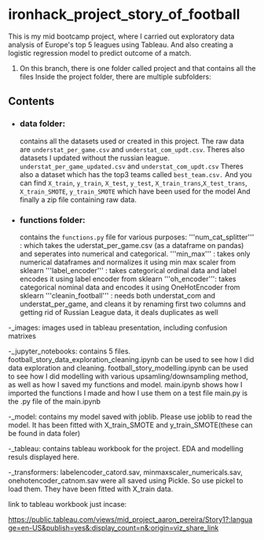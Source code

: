# ironhack_project_story_of_football
This is my mid bootcamp project, where I carried out exploratory data analysis of Europe's top 5 leagues using Tableau. And also creating a logistic regression model to predict outcome of a match. 

1. On this branch, there is one folder called project and that contains all the files
   Inside the project folder, there are multiple subfolders:
   
## Contents 
- ### data folder: 
    contains all the datasets used or created in this project. 
    The raw data are `understat_per_game.csv` and `understat_com_updt.csv`. 
    Theres also datasets I updated without the russian league. `understat_per_game_updated.csv` and `understat_com_updt.csv`
    Theres also a dataset which has the top3 teams called `best_team.csv.`
    And you can find `X_train`, `y_train`, `X_test`, `y_test`, `X_train_trans`,`X_test_trans`, `X_train_SMOTE`, `y_train_SMOTE` which have been used for the model
    And finally a zip file containing raw data.

- ### functions folder: 
    contains the `functions.py` file for various purposes:
    '''num_cat_splitter''' : which takes the uderstat_per_game.csv (as a dataframe on pandas) and seperates into numerical and categorical.
    '''min_max''' : takes only numerical dataframes and normalizes it using min max scaler from sklearn
    '''label_encoder''' : takes categorical ordinal data and label encodes it using label encoder from sklearn
    '''oh_encoder''': takes categorical nominal data and encodes it using OneHotEncoder from sklearn
    '''cleanin_football''' : needs both understat_com and understat_per_game, and cleans it by renaming first two columns and getting rid of Russian League data, it deals duplicates as well

-_images: images used in tableau presentation, including confusion matrixes

-_jupyter_notebooks: contains 5 files. 
football_story_data_exploration_cleaning.ipynb can be used to see how I did data exploration and cleaning. 
football_story_modelling.ipynb can be used to see how I did modelling with various upsamling/downsampling method, as well as how I saved my functions and model. 
main.ipynb shows how I imported the functions I made and how I use them on a test file
main.py is the .py file of the main.ipynb

-_model: contains my model saved with joblib. Please use joblib to read  the model. It has been fitted with X_train_SMOTE and y_train_SMOTE(these can be found in data foler)

-_tableau: contains tableau workbook for the project. EDA and modelling resuls displayed here. 

-_transformers: labelencoder_catord.sav, minmaxscaler_numericals.sav, onehotencoder_catnom.sav were all saved using Pickle. So use pickel to load them. They have been fitted with X_train data. 


link to tableau workbook just incase:

https://public.tableau.com/views/mid_project_aaron_pereira/Story1?:language=en-US&publish=yes&:display_count=n&:origin=viz_share_link

